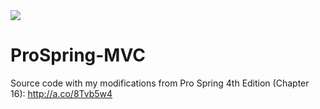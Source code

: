 <img src="https://habrastorage.org/web/06b/f74/adc/06bf74adc7484d0e91fac47e0598a0a1.jpg"/>

# ProSpring-MVC
Source code with my modifications from Pro Spring 4th Edition (Chapter 16): http://a.co/8Tvb5w4
